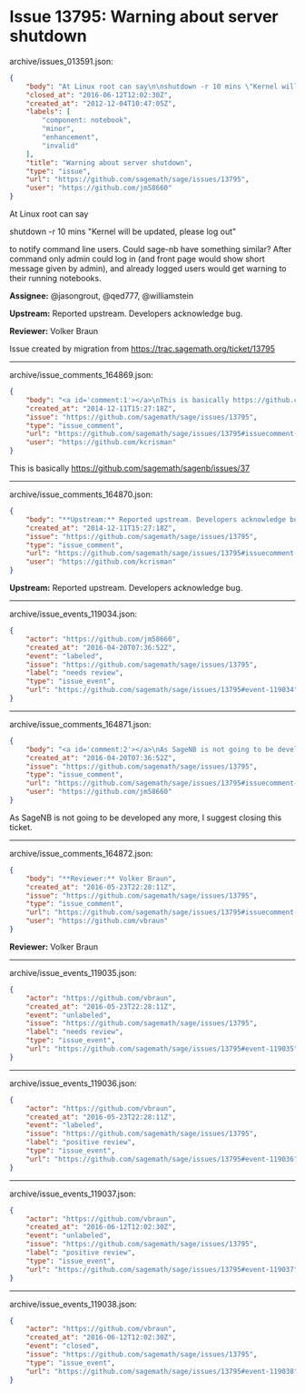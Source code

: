 # Issue 13795: Warning about server shutdown

archive/issues_013591.json:
```json
{
    "body": "At Linux root can say\n\nshutdown -r 10 mins \"Kernel will be updated, please log out\"\n\nto notify command line users. Could sage-nb have something similar? After command only admin could log in (and front page would show short message given by admin), and already logged users would get warning to their running notebooks.\n\n\n**Assignee:** @jasongrout, @qed777, @williamstein\n\n**Upstream:** Reported upstream. Developers acknowledge bug.\n\n**Reviewer:** Volker Braun\n\nIssue created by migration from https://trac.sagemath.org/ticket/13795\n\n",
    "closed_at": "2016-06-12T12:02:30Z",
    "created_at": "2012-12-04T10:47:05Z",
    "labels": [
        "component: notebook",
        "minor",
        "enhancement",
        "invalid"
    ],
    "title": "Warning about server shutdown",
    "type": "issue",
    "url": "https://github.com/sagemath/sage/issues/13795",
    "user": "https://github.com/jm58660"
}
```
At Linux root can say

shutdown -r 10 mins "Kernel will be updated, please log out"

to notify command line users. Could sage-nb have something similar? After command only admin could log in (and front page would show short message given by admin), and already logged users would get warning to their running notebooks.


**Assignee:** @jasongrout, @qed777, @williamstein

**Upstream:** Reported upstream. Developers acknowledge bug.

**Reviewer:** Volker Braun

Issue created by migration from https://trac.sagemath.org/ticket/13795





---

archive/issue_comments_164869.json:
```json
{
    "body": "<a id='comment:1'></a>\nThis is basically https://github.com/sagemath/sagenb/issues/37",
    "created_at": "2014-12-11T15:27:18Z",
    "issue": "https://github.com/sagemath/sage/issues/13795",
    "type": "issue_comment",
    "url": "https://github.com/sagemath/sage/issues/13795#issuecomment-164869",
    "user": "https://github.com/kcrisman"
}
```

<a id='comment:1'></a>
This is basically https://github.com/sagemath/sagenb/issues/37



---

archive/issue_comments_164870.json:
```json
{
    "body": "**Upstream:** Reported upstream. Developers acknowledge bug.",
    "created_at": "2014-12-11T15:27:18Z",
    "issue": "https://github.com/sagemath/sage/issues/13795",
    "type": "issue_comment",
    "url": "https://github.com/sagemath/sage/issues/13795#issuecomment-164870",
    "user": "https://github.com/kcrisman"
}
```

**Upstream:** Reported upstream. Developers acknowledge bug.



---

archive/issue_events_119034.json:
```json
{
    "actor": "https://github.com/jm58660",
    "created_at": "2016-04-20T07:36:52Z",
    "event": "labeled",
    "issue": "https://github.com/sagemath/sage/issues/13795",
    "label": "needs review",
    "type": "issue_event",
    "url": "https://github.com/sagemath/sage/issues/13795#event-119034"
}
```



---

archive/issue_comments_164871.json:
```json
{
    "body": "<a id='comment:2'></a>\nAs SageNB is not going to be developed any more, I suggest closing this ticket.",
    "created_at": "2016-04-20T07:36:52Z",
    "issue": "https://github.com/sagemath/sage/issues/13795",
    "type": "issue_comment",
    "url": "https://github.com/sagemath/sage/issues/13795#issuecomment-164871",
    "user": "https://github.com/jm58660"
}
```

<a id='comment:2'></a>
As SageNB is not going to be developed any more, I suggest closing this ticket.



---

archive/issue_comments_164872.json:
```json
{
    "body": "**Reviewer:** Volker Braun",
    "created_at": "2016-05-23T22:28:11Z",
    "issue": "https://github.com/sagemath/sage/issues/13795",
    "type": "issue_comment",
    "url": "https://github.com/sagemath/sage/issues/13795#issuecomment-164872",
    "user": "https://github.com/vbraun"
}
```

**Reviewer:** Volker Braun



---

archive/issue_events_119035.json:
```json
{
    "actor": "https://github.com/vbraun",
    "created_at": "2016-05-23T22:28:11Z",
    "event": "unlabeled",
    "issue": "https://github.com/sagemath/sage/issues/13795",
    "label": "needs review",
    "type": "issue_event",
    "url": "https://github.com/sagemath/sage/issues/13795#event-119035"
}
```



---

archive/issue_events_119036.json:
```json
{
    "actor": "https://github.com/vbraun",
    "created_at": "2016-05-23T22:28:11Z",
    "event": "labeled",
    "issue": "https://github.com/sagemath/sage/issues/13795",
    "label": "positive review",
    "type": "issue_event",
    "url": "https://github.com/sagemath/sage/issues/13795#event-119036"
}
```



---

archive/issue_events_119037.json:
```json
{
    "actor": "https://github.com/vbraun",
    "created_at": "2016-06-12T12:02:30Z",
    "event": "unlabeled",
    "issue": "https://github.com/sagemath/sage/issues/13795",
    "label": "positive review",
    "type": "issue_event",
    "url": "https://github.com/sagemath/sage/issues/13795#event-119037"
}
```



---

archive/issue_events_119038.json:
```json
{
    "actor": "https://github.com/vbraun",
    "created_at": "2016-06-12T12:02:30Z",
    "event": "closed",
    "issue": "https://github.com/sagemath/sage/issues/13795",
    "type": "issue_event",
    "url": "https://github.com/sagemath/sage/issues/13795#event-119038"
}
```
